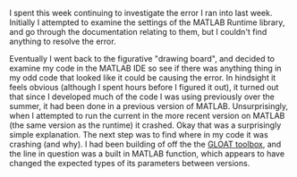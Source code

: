 I spent this week continuing to investigate the error I ran into last week.
Initially I attempted to examine the settings of the MATLAB Runtime library,
and go through the documentation relating to them, but I couldn't find anything
to resolve the error.

Eventually I went back to the figurative "drawing board", and decided to examine
my code in the MATLAB IDE so see if there was anything thing in my odd code that
looked like it could be causing the error.  In hindsight it feels obvious 
(although I spent hours before I figured it out), it turned out that since I
developed much of the code I was using previously over the summer, it had been
done in a previous version of MATLAB.  Unsurprisingly, when I attempted to run
the current in the more recent version on MATLAB (the same version as the
runtime) it crashed.  Okay that was a surprisingly simple explanation.
The next step was to find where in my code it was crashing (and why). 
I had been building of off the the [GLOAT toolbox](http://tcts.fpms.ac.be/~drugman/Toolbox/),
and the line in question was a built in MATLAB function, which appears to have
changed the expected types of its parameters between versions.